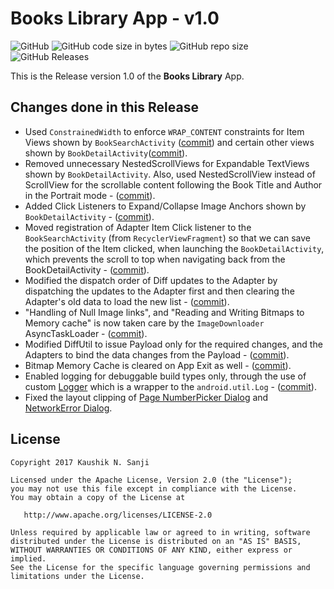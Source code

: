 # Books Library App - v1.0

![GitHub](https://img.shields.io/github/license/kaushiknsanji/Books_Library_App) ![GitHub code size in bytes](https://img.shields.io/github/languages/code-size/kaushiknsanji/Books_Library_App) ![GitHub repo size](https://img.shields.io/github/repo-size/kaushiknsanji/Books_Library_App) ![GitHub Releases](https://img.shields.io/github/downloads/kaushiknsanji/Books_Library_App/v1.0/total)

This is the Release version 1.0 of the **Books Library** App.

## Changes done in this Release

* Used `ConstrainedWidth` to enforce `WRAP_CONTENT` constraints for Item Views shown by `BookSearchActivity` ([commit](https://github.com/kaushiknsanji/Books_Library_App/commit/da3ef414f2604b57147413936466c00d6715f68b)) and certain other views shown by `BookDetailActivity`([commit](https://github.com/kaushiknsanji/Books_Library_App/commit/afb88281cd21723ca2d0c9475d8d7dd2352354d2)).
* Removed unnecessary NestedScrollViews for Expandable TextViews shown by `BookDetailActivity`. Also, used NestedScrollView instead of ScrollView for the scrollable content following the Book Title and Author in the Portrait mode - ([commit](https://github.com/kaushiknsanji/Books_Library_App/commit/afb88281cd21723ca2d0c9475d8d7dd2352354d2)).
* Added Click Listeners to Expand/Collapse Image Anchors shown by `BookDetailActivity` - ([commit](https://github.com/kaushiknsanji/Books_Library_App/commit/0cdcd0c81aef463c23f431908eced4c15b60d1be)).
* Moved registration of Adapter Item Click listener to the `BookSearchActivity` (from `RecyclerViewFragment`) so that we can save the position of the Item clicked, when launching the `BookDetailActivity`, which prevents the scroll to top when navigating back from the BookDetailActivity - ([commit](https://github.com/kaushiknsanji/Books_Library_App/commit/4ca2979c08e1c64b84541d4a9b4799b93f8b7875)).
* Modified the dispatch order of Diff updates to the Adapter by dispatching the updates to the Adapter first and then clearing the Adapter's old data to load the new list - ([commit](https://github.com/kaushiknsanji/Books_Library_App/commit/46ef6abe92ec7ae23c6a49ddecedd29c5bfb5d48)).
* "Handling of Null Image links", and "Reading and Writing Bitmaps to Memory cache" is now taken care by the `ImageDownloader` AsyncTaskLoader - ([commit](https://github.com/kaushiknsanji/Books_Library_App/commit/30f8dcc3ad655240d13da8b2b3faa54e39f83224)).
* Modified DiffUtil to issue Payload only for the required changes, and the Adapters to bind the data changes from the Payload - ([commit](https://github.com/kaushiknsanji/Books_Library_App/commit/d5adfe55ec41b79c27fc8e34d58ede1c3e3a379a)).
* Bitmap Memory Cache is cleared on App Exit as well - ([commit](https://github.com/kaushiknsanji/Books_Library_App/commit/a01331b418d28c27fb3e9cf5025264e6b5a948ab)).
* Enabled logging for debuggable build types only, through the use of custom [Logger](https://github.com/kaushiknsanji/Books_Library_App/blob/release_v1.0/app/src/main/java/com/example/kaushiknsanji/bookslibrary/utils/Logger.java) which is a wrapper to the `android.util.Log` - ([commit](https://github.com/kaushiknsanji/Books_Library_App/commit/3489e5a479e08064e155f29f2659b3cf59038ba1)).
* Fixed the layout clipping of [Page NumberPicker Dialog](https://github.com/kaushiknsanji/Books_Library_App/commit/5cc33d1c4b6c630f64f6d4714672045ccb1d3399) and [NetworkError Dialog](https://github.com/kaushiknsanji/Books_Library_App/commit/5377b870230982cffdd12497b3ce330a5b9d5e9f).


## License

```
Copyright 2017 Kaushik N. Sanji

Licensed under the Apache License, Version 2.0 (the "License"); 
you may not use this file except in compliance with the License. 
You may obtain a copy of the License at

   http://www.apache.org/licenses/LICENSE-2.0
   
Unless required by applicable law or agreed to in writing, software
distributed under the License is distributed on an "AS IS" BASIS,
WITHOUT WARRANTIES OR CONDITIONS OF ANY KIND, either express or implied.
See the License for the specific language governing permissions and
limitations under the License.
```

